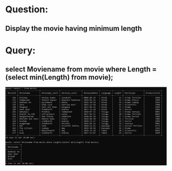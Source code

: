 # Question:
## Display the movie having minimum length
# Query:
## select Moviename from movie where Length = (select min(Length) from movie);

![Alt Text](https://github.com/P99003664/MySQL/blob/main/Day1/Images/q4.png)<br />


